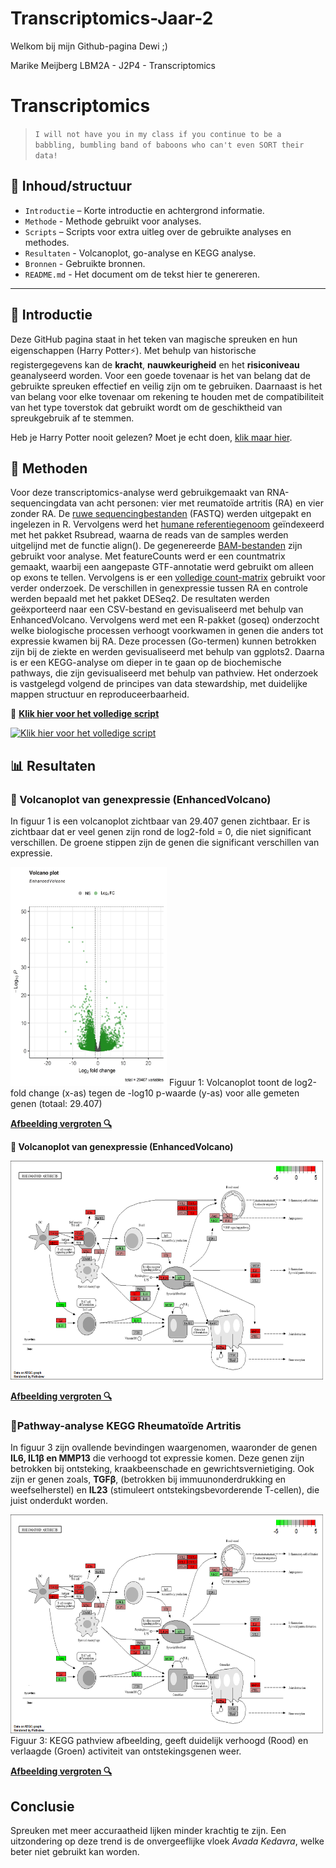 # Transcriptomics-Jaar-2
 
Welkom bij mijn Github-pagina Dewi ;)

Marike Meijberg
LBM2A - J2P4 - Transcriptomics


# Transcriptomics 

> `I will not have you in my class if you continue to be a babbling, bumbling band of baboons who can't even SORT their data!`

## 📁 Inhoud/structuur

- `Introductie` – Korte introductie en achtergrond informatie.  
- `Methode` - Methode gebruikt voor analyses. 
- `Scripts` – Scripts voor extra uitleg over de gebruikte analyses en methodes. 
- `Resultaten` - Volcanoplot, go-analyse en KEGG analyse.
- `Bronnen` - Gebruikte bronnen.
- `README.md` - Het document om de tekst hier te genereren.


---

## 🧠 Introductie

Deze GitHub pagina staat in het teken van magische spreuken en hun eigenschappen (Harry Potter⚡). Met behulp van historische registergegevens kan de **kracht**, **nauwkeurigheid** en het **risiconiveau** geanalyseerd worden. Voor een goede tovenaar is het van belang dat de gebruikte spreuken effectief en veilig zijn om te gebruiken. Daarnaast is het van belang voor elke tovenaar om rekening te houden met de compatibiliteit van het type toverstok dat gebruikt wordt om de geschiktheid van spreukgebruik af te stemmen.  

Heb je Harry Potter nooit gelezen? Moet je echt doen, [klik maar hier](bronnen/harry-potter.pdf).

## 🧬 Methoden
Voor deze transcriptomics-analyse werd gebruikgemaakt van RNA-sequencingdata van acht personen: vier met reumatoïde artritis (RA) en vier zonder RA. De [ruwe sequencingbestanden](Ruwe%20data/)
 (FASTQ) werden uitgepakt en ingelezen in R. Vervolgens werd het [humane referentiegenoom](Referentie%20genoom) geïndexeerd met het pakket Rsubread, waarna de reads van de samples werden uitgelijnd met de functie align(). De gegenereerde [BAM-bestanden](BAM%20files) zijn gebruikt voor analyse.
Met featureCounts werd er een countmatrix gemaakt, waarbij een aangepaste GTF-annotatie werd gebruikt om alleen op exons te tellen. Vervolgens is er een [volledige count-matrix](Count%20matrix) gebruikt voor verder onderzoek.
De verschillen in genexpressie tussen RA en controle werden bepaald met het pakket DESeq2. De resultaten werden geëxporteerd naar een CSV-bestand en gevisualiseerd met behulp van EnhancedVolcano.
Vervolgens werd met een R-pakket (goseq) onderzocht welke biologische processen verhoogt voorkwamen in genen die anders tot expressie kwamen bij RA. Deze processen (Go-termen) kunnen betrokken zijn bij de ziekte en werden gevisualiseerd met behulp van ggplots2. Daarna is er een KEGG-analyse om dieper in te gaan op de biochemische pathways, die zijn gevisualiseerd met behulp van pathview. Het onderzoek is vastgelegd volgend de principes van data stewardship, met duidelijke mappen structuur en reproduceerbaarheid. 

📄 **[Klik hier voor het volledige script](script.R)**  

[![Klik hier voor het volledige script](https://img.shields.io/badge/script-pink?style=flat&logo=R&logoColor=white)](script.R)


## 📊 Resultaten

### 🌋 Volcanoplot van genexpressie (EnhancedVolcano)
In figuur 1 is een volcanoplot zichtbaar van 29.407 genen zichtbaar. Er is zichtbaar dat er veel genen zijn rond de log2-fold = 0, die niet significant verschillen. De groene stippen zijn de genen die significant verschillen van expressie. 

<img src="Resultaten/Volcanoplot.png" width ="250" height ="350">
Figuur 1: Volcanoplot toont de log2-fold change (x-as) tegen de -log10 p-waarde (y-as) voor alle gemeten genen (totaal: 29.407)

**[Afbeelding vergroten 🔍](Resultaten/Volcanoplot.png)**


**🌋 Volcanoplot van genexpressie (EnhancedVolcano)**

<img src="Resultaten/hsa05323 pathview results.png" width ="500" height ="350">


**[Afbeelding vergroten 🔍](Resultaten/hsa05323%20pathview%20results.png)**


### 🧬Pathway-analyse KEGG Rheumatoïde Artritis
In figuur 3 zijn ovallende bevindingen waargenomen, waaronder de genen **IL6, IL1β en MMP13** die verhoogd tot expressie komen. Deze genen zijn betrokken bij ontsteking, kraakbeenschade en gewrichtsvernietiging. Ook zijn er genen zoals, **TGFβ**, (betrokken bij immuunonderdrukking en weefselherstel) en **IL23** (stimuleert ontstekingsbevorderende T-cellen), die juist onderdukt worden.

<img src="Resultaten/hsa05323 pathview results.png" width ="500" height ="350">
Figuur 3: KEGG pathview afbeelding, geeft duidelijk verhoogd (Rood) en verlaagde (Groen) activiteit van ontstekingsgenen weer. 

**[Afbeelding vergroten 🔍](Resultaten/hsa05323%20pathview%20results.png)**


## Conclusie

Spreuken met meer accuraatheid lijken minder krachtig te zijn. Een uitzondering op deze trend is de onvergeeflijke vloek *Avada Kedavra*, welke beter niet gebruikt kan worden. 